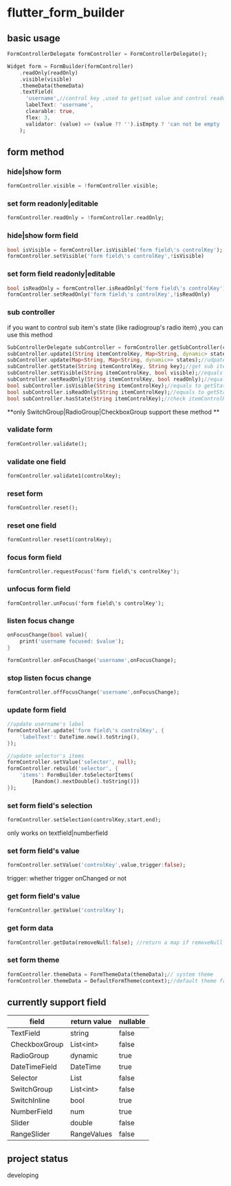 # flutter_form_builder


## basic usage

``` dart
FormControllerDelegate formController = FormControllerDelegate();

Widget form = FormBuilder(formController)
	.readOnly(readOnly)
	.visible(visible)
	.themeData(themeData)
	.textField(
	  'username',//control key ,used to get|set value and control readonly|visible  state
	  labelText: 'username',
	  clearable: true,
	  flex: 3,
	  validator: (value) => (value ?? '').isEmpty ? 'can not be empty !' : null,
	);
```

## form method

### hide|show form

``` dart
formController.visible = !formController.visible;
```

### set form readonly|editable

``` dart
formController.readOnly = !formController.readOnly;
```

### hide|show form field

``` dart
bool isVisible = formController.isVisible('form field\'s controlKey');
formController.setVisible('form field\'s controlKey',!isVisible)
```

### set form field readonly|editable

``` dart
bool isReadOnly = formController.isReadOnly('form field\'s controlKey');
formController.setReadOnly('form field\'s controlKey',!isReadOnly)
```

### sub controller

if you want to control sub item's state (like radiogroup's radio item) ,you can use this method

``` dart
SubControllerDelegate subController = formController.getSubController(controlKey);
subController.update1(String itemControlKey, Map<String, dynamic> state); //update sub item's state
subController.update(Map<String, Map<String, dynamic>> states);//udpate multi sub items's state
subController.getState(String itemControlKey, String key);//get sub item's state value
subController.setVisible(String itemControlKey, bool visible);//equals to update(itemControlKey,{'visible':visible})
subController.setReadOnly(String itemControlKey, bool readOnly);//equals to update(itemControlKey,{'readOnly':readOnly})
bool subController.isVisible(String itemControlKey);//equals to getState(itemControlKey,'visible')
bool subController.isReadOnly(String itemControlKey);//equals to getState(itemControlKey,'readOnly')
bool subController.hasState(String itemControlKey);//check itemControlKey exists
```

**only SwitchGroup|RadioGroup|CheckboxGroup support these method **

### validate form

``` dart
formController.validate();
```

### validate one field

``` dart
formController.validate1(controlKey);
```

### reset form

``` dart
formController.reset();
```

### reset one field

``` dart
formController.reset1(controlKey);
```

### focus form field
```
formController.requestFocus('form field\'s controlKey');
```

### unfocus form field
```
formController.unFocus('form field\'s controlKey');
```

### listen focus change

``` dart
onFocusChange(bool value){
	print('username focused: $value');
}

formController.onFocusChange('username',onFocusChange);
```

### stop listen focus change

``` dart
formController.offFocusChange('username',onFocusChange);
```

### update form field

``` dart
//update username's label
formController.update('form field\'s controlKey', {
	'labelText': DateTime.now().toString(),
});
```

``` dart
//update selector's items
formController.setValue('selector', null);
formController.rebuild('selector', {
	'items': FormBuilder.toSelectorItems(
		[Random().nextDouble().toString()])
});
```

### set form field's selection

``` dart
formController.setSelection(controlKey,start,end);
```

only works on textfield|numberfield

### set form field's value
 
``` dart
formController.setValue('controlKey',value,trigger:false);
```

trigger: whether  trigger onChanged or not

### get form field's value

``` dart
formController.getValue('controlKey');
```

### get form data

``` dart
formController.getData(removeNull:false); //return a map if removeNull is true ,map will not contain null value items
```

### set form theme

``` dart
formController.themeData = FormThemeData(themeData);// system theme
formController.themeData = DefaultFormTheme(context);//default theme from  https://github.com/mitesh77/Best-Flutter-UI-Templates/blob/master/best_flutter_ui_templates/lib/hotel_booking/filters_screen.dart
```

## currently support field

| field | return value | nullable|
| ---| ---| --- |
| TextField|  string | false |
| CheckboxGroup|  List&lt;int&gt; | false |
| RadioGroup|  dynamic | true |
| DateTimeField|  DateTime | true |
| Selector|  List | false |
| SwitchGroup|  List&lt;int&gt; | false |
| SwitchInline|  bool | true |
| NumberField|  num | true |
| Slider|  double | false |
| RangeSlider|  RangeValues | false|

## project status

developing
